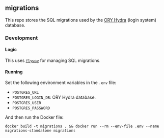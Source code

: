 ## migrations

This repo stores the SQL migrations used by the [ORY Hydra](https://github.com/ory/hydra) (login system) database.

### Development

#### Logic

This uses [`flyway`](https://flywaydb.org/) for managing SQL migrations. 

#### Running

Set the following environment variables in the `.env` file:

- `POSTGRES_URL`
- `POSTGRES_LOGIN_DB`: ORY Hydra database.
- `POSTGRES_USER`
- `POSTGRES_PASSWORD`

And then run the Docker file:

```
docker build -t migrations . && docker run --rm --env-file .env --name migrations-standalone migrations
```





